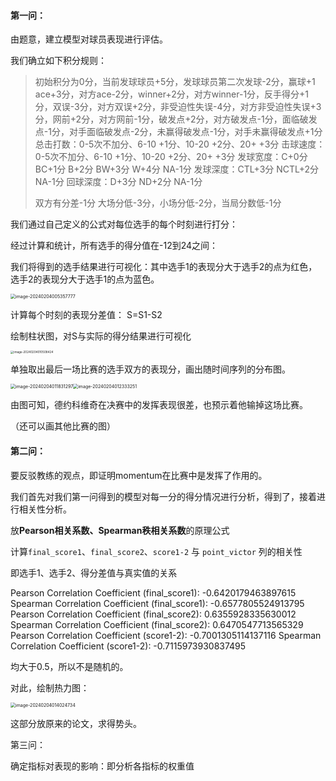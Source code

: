 #### 第一问：

由题意，建立模型对球员表现进行评估。

我们确立如下积分规则：

> 初始积分为0分，当前发球球员+5分，发球球员第二次发球-2分，赢球+1
> ace+3分，对方ace-2分，winner+2分，对方winner-1分，反手得分+1分，双误-3分，对方双误+2分，非受迫性失误-4分，对方非受迫性失误+3分，网前+2分，对方网前-1分，破发点+2分，对方破发点-1分，面临破发点-1分，对手面临破发点-2分，未赢得破发点-1分，对手未赢得破发点+1分
> 总击打数：0-5次不加分、6-10 +1分、10-20 +2分、20+ +3分
> 击球速度：0-5次不加分、6-10 +1分、10-20 +2分、20+ +3分
> 发球宽度：C+0分 BC+1分 B+2分 BW+3分 W+4分 NA-1分
> 发球深度：CTL+3分 NCTL+2分 NA-1分
> 回球深度：D+3分 ND+2分 NA-1分
>
> 双方有分差-1分
> 大场分低-3分，小场分低-2分，当局分数低-1分

我们通过自己定义的公式对每位选手的每个时刻进行打分：

经过计算和统计，所有选手的得分值在-12到24之间：

我们将得到的选手结果进行可视化：其中选手1的表现分大于选手2的点为红色，选手2的表现分大于选手1的点为蓝色。

<img src="C:\Users\92579\AppData\Roaming\Typora\typora-user-images\image-20240204005357777.png" alt="image-20240204005357777" style="zoom:50%;" />

计算每个时刻的表现分差值：     S=S1-S2

绘制柱状图，对S与实际的得分结果进行可视化

<img src="C:\Users\92579\AppData\Roaming\Typora\typora-user-images\image-20240204010508424.png" alt="image-20240204010508424" style="zoom: 33%;" />

单独取出最后一场比赛的选手双方的表现分，画出随时间序列的分布图。

<img src="C:\Users\92579\AppData\Roaming\Typora\typora-user-images\image-20240204011831297.png" alt="image-20240204011831297" style="zoom:50%;" /><img src="C:\Users\92579\AppData\Roaming\Typora\typora-user-images\image-20240204012333251.png" alt="image-20240204012333251" style="zoom:50%;" />

由图可知，德约科维奇在决赛中的发挥表现很差，也预示着他输掉这场比赛。

（还可以画其他比赛的图）

#### 第二问：

要反驳教练的观点，即证明momentum在比赛中是发挥了作用的。

我们首先对我们第一问得到的模型对每一分的得分情况进行分析，得到了，接着进行相关性分析。

放**Pearson相关系数、Spearman秩相关系数**的原理公式

计算`final_score1`、`final_score2`、`score1-2` 与 `point_victor` 列的相关性

即选手1、选手2、得分差值与真实值的关系

Pearson Correlation Coefficient (final_score1): -0.6420179463897615
Spearman Correlation Coefficient (final_score1): -0.6577805524913795
Pearson Correlation Coefficient (final_score2): 0.6355928335630012
Spearman Correlation Coefficient (final_score2): 0.6470547713565329
Pearson Correlation Coefficient (score1-2): -0.7001305114137116
Spearman Correlation Coefficient (score1-2): -0.7115973930837495

均大于0.5，所以不是随机的。

对此，绘制热力图：

<img src="C:\Users\92579\AppData\Roaming\Typora\typora-user-images\image-20240204014024734.png" alt="image-20240204014024734" style="zoom:50%;" />

这部分放原来的论文，求得势头。

第三问：

确定指标对表现的影响：即分析各指标的权重值
